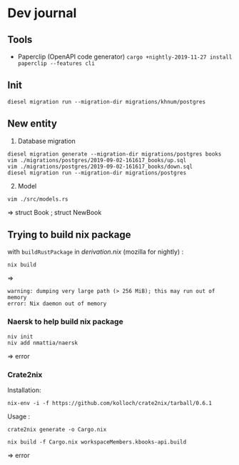 # Dev journal

## Tools

* Paperclip (OpenAPI code generator) `cargo +nightly-2019-11-27 install paperclip --features cli`

## Init

```
diesel migration run --migration-dir migrations/khnum/postgres
```

## New entity

1. Database migration

```
diesel migration generate --migration-dir migrations/postgres books
vim ./migrations/postgres/2019-09-02-161617_books/up.sql
vim ./migrations/postgres/2019-09-02-161617_books/down.sql
diesel migration run --migration-dir migrations/postgres
```

2. Model

```
vim ./src/models.rs
```

=> struct Book ; struct NewBook 

## Trying to build nix package

with `buildRustPackage` in _derivation.nix_ (mozilla for nightly) : 

```
nix build
```

=> 
```
warning: dumping very large path (> 256 MiB); this may run out of memory
error: Nix daemon out of memory
```

### Naersk to help build nix package

```
niv init
niv add nmattia/naersk
```

=> error 

### Crate2nix

Installation:
```
nix-env -i -f https://github.com/kolloch/crate2nix/tarball/0.6.1
```
Usage :
```
crate2nix generate -o Cargo.nix

nix build -f Cargo.nix workspaceMembers.kbooks-api.build
```
=> error

